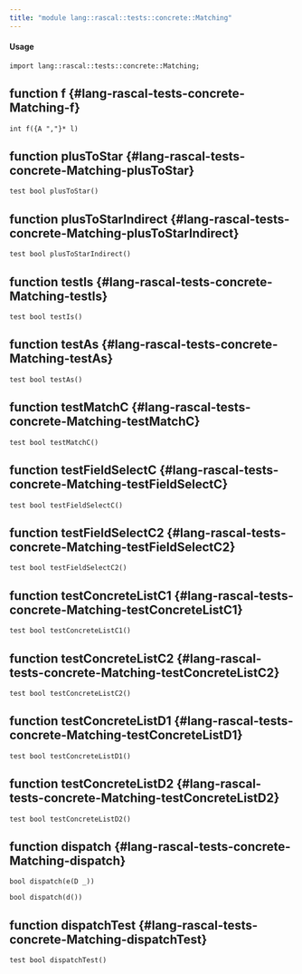 ```yaml
---
title: "module lang::rascal::tests::concrete::Matching"
---
```


#### Usage

`import lang::rascal::tests::concrete::Matching;`


## function f {#lang-rascal-tests-concrete-Matching-f}

```rascal
int f({A ","}* l)

```

## function plusToStar {#lang-rascal-tests-concrete-Matching-plusToStar}

```rascal
test bool plusToStar()

```

## function plusToStarIndirect {#lang-rascal-tests-concrete-Matching-plusToStarIndirect}

```rascal
test bool plusToStarIndirect()

```

## function testIs {#lang-rascal-tests-concrete-Matching-testIs}

```rascal
test bool testIs()

```

## function testAs {#lang-rascal-tests-concrete-Matching-testAs}

```rascal
test bool testAs()

```

## function testMatchC {#lang-rascal-tests-concrete-Matching-testMatchC}

```rascal
test bool testMatchC()

```

## function testFieldSelectC {#lang-rascal-tests-concrete-Matching-testFieldSelectC}

```rascal
test bool testFieldSelectC()

```

## function testFieldSelectC2 {#lang-rascal-tests-concrete-Matching-testFieldSelectC2}

```rascal
test bool testFieldSelectC2()

```

## function testConcreteListC1 {#lang-rascal-tests-concrete-Matching-testConcreteListC1}

```rascal
test bool testConcreteListC1()

```

## function testConcreteListC2 {#lang-rascal-tests-concrete-Matching-testConcreteListC2}

```rascal
test bool testConcreteListC2()

```

## function testConcreteListD1 {#lang-rascal-tests-concrete-Matching-testConcreteListD1}

```rascal
test bool testConcreteListD1()

```

## function testConcreteListD2 {#lang-rascal-tests-concrete-Matching-testConcreteListD2}

```rascal
test bool testConcreteListD2()

```

## function dispatch {#lang-rascal-tests-concrete-Matching-dispatch}

```rascal
bool dispatch(e(D _))

bool dispatch(d())

```

## function dispatchTest {#lang-rascal-tests-concrete-Matching-dispatchTest}

```rascal
test bool dispatchTest()

```

